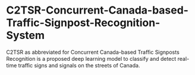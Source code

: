 # C2TSR-Concurrent-Canada-based-Traffic-Signpost-Recognition-System
C2TSR as abbreviated for Concurrent Canada-based Traﬃc Signposts Recognition is a proposed deep learning model to classify and detect real-time traﬃc signs and signals on the streets of Canada.
